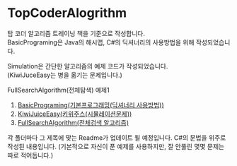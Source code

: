 # TopCoderAlogrithm

탑 코더 알고리즘 트레이닝 책을 기준으로 작성합니다.<br/>
BasicPrograming은 Java의 해시맵, C#의 딕셔너리의 사용방법을 위해 작성되었습니다.<br/>

Simulation은 간단한 알고리즘의 예제 코드가 작성되었습니다.
<br/>
(KiwiJuceEasy는 병을 옮기는 문제입니다.)
<br/>

FullSearchAlgorithm(전체탐색) 
예제1 
1. [BasicPrograming(기본프로그래밍(딕셔너리 사용방법))](https://github.com/JungSeongCheol/TIL/tree/master/Algorithm/TopCoderAlgorithm/BasicPrograming "BasicPrograming(기본프로그래밍(딕셔너리 사용방법)") 
2. [KiwiJuiceEasy(키위주스(시뮬레이션문제))](https://github.com/JungSeongCheol/TIL/tree/master/Algorithm/TopCoderAlgorithm/Simulation/KiwiJuce/KiwiJuiceEasy "KiwiJuiceEasy(키위주스)") 
3. [FullSearchAlgorithm(전체검색 알고리즘)](https://github.com/JungSeongCheol/TIL/tree/master/Algorithm/TopCoderAlgorithm/FullSearchAlgorithm/FullSearchAlgorithm "FullSearchAlgorithm (전체검색 알고리즘)") 

각 폴더마다 그 제목에 맞는 Readme가 업데이트 될 예정입니다.
C#의 문법을 위주로 작성된 내용입니다.
(기본적으로 자신이 푼 예제를 사용하지만, 잘 안풀린 몇몇 문제는 따로 적어둡니다.)
